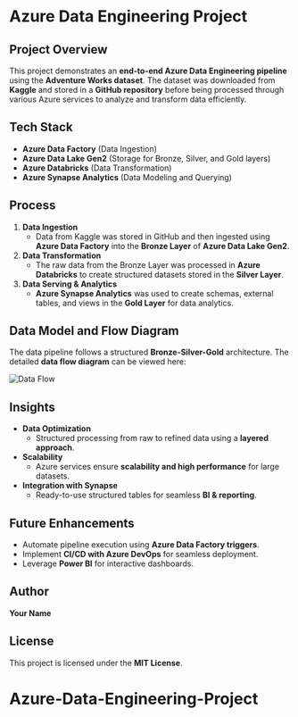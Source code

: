# Azure Data Engineering Project

## Project Overview  
This project demonstrates an **end-to-end Azure Data Engineering pipeline** using the **Adventure Works dataset**. The dataset was downloaded from **Kaggle** and stored in a **GitHub repository** before being processed through various Azure services to analyze and transform data efficiently.

## Tech Stack  
- **Azure Data Factory** (Data Ingestion)  
- **Azure Data Lake Gen2** (Storage for Bronze, Silver, and Gold layers)  
- **Azure Databricks** (Data Transformation)  
- **Azure Synapse Analytics** (Data Modeling and Querying)  

## Process  
1. **Data Ingestion**  
   - Data from Kaggle was stored in GitHub and then ingested using **Azure Data Factory** into the **Bronze Layer** of **Azure Data Lake Gen2**.  
2. **Data Transformation**  
   - The raw data from the Bronze Layer was processed in **Azure Databricks** to create structured datasets stored in the **Silver Layer**.  
3. **Data Serving & Analytics**  
   - **Azure Synapse Analytics** was used to create schemas, external tables, and views in the **Gold Layer** for data analytics.  

## Data Model and Flow Diagram  
The data pipeline follows a structured **Bronze-Silver-Gold** architecture. The detailed **data flow diagram** can be viewed here:  

![Data Flow](https://github.com/awsjvd/Azure-Data-Engineering-Project/blob/main/Flow%20Diagram/Flow%20Diagram.png)  

## Insights  
- **Data Optimization**  
  - Structured processing from raw to refined data using a **layered approach**.  
- **Scalability**  
  - Azure services ensure **scalability and high performance** for large datasets.  
- **Integration with Synapse**  
  - Ready-to-use structured tables for seamless **BI & reporting**.  

## Future Enhancements  
- Automate pipeline execution using **Azure Data Factory triggers**.  
- Implement **CI/CD with Azure DevOps** for seamless deployment.  
- Leverage **Power BI** for interactive dashboards.  

## Author  
**Your Name**  

## License  
This project is licensed under the **MIT License**.
# Azure-Data-Engineering-Project
